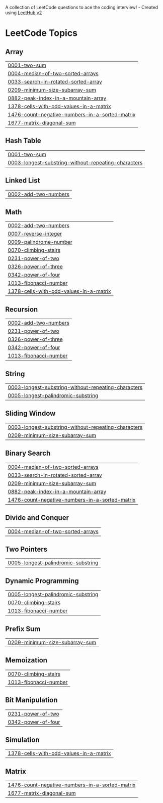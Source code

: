 A collection of LeetCode questions to ace the coding interview! - Created using [LeetHub v2](https://github.com/arunbhardwaj/LeetHub-2.0)
<!---LeetCode Topics Start-->
# LeetCode Topics
## Array
|  |
| ------- |
| [0001-two-sum](https://github.com/dudhatfenil/LeetcCode/tree/master/0001-two-sum) |
| [0004-median-of-two-sorted-arrays](https://github.com/dudhatfenil/LeetcCode/tree/master/0004-median-of-two-sorted-arrays) |
| [0033-search-in-rotated-sorted-array](https://github.com/dudhatfenil/LeetcCode/tree/master/0033-search-in-rotated-sorted-array) |
| [0209-minimum-size-subarray-sum](https://github.com/dudhatfenil/LeetcCode/tree/master/0209-minimum-size-subarray-sum) |
| [0882-peak-index-in-a-mountain-array](https://github.com/dudhatfenil/LeetcCode/tree/master/0882-peak-index-in-a-mountain-array) |
| [1378-cells-with-odd-values-in-a-matrix](https://github.com/dudhatfenil/LeetcCode/tree/master/1378-cells-with-odd-values-in-a-matrix) |
| [1476-count-negative-numbers-in-a-sorted-matrix](https://github.com/dudhatfenil/LeetcCode/tree/master/1476-count-negative-numbers-in-a-sorted-matrix) |
| [1677-matrix-diagonal-sum](https://github.com/dudhatfenil/LeetcCode/tree/master/1677-matrix-diagonal-sum) |
## Hash Table
|  |
| ------- |
| [0001-two-sum](https://github.com/dudhatfenil/LeetcCode/tree/master/0001-two-sum) |
| [0003-longest-substring-without-repeating-characters](https://github.com/dudhatfenil/LeetcCode/tree/master/0003-longest-substring-without-repeating-characters) |
## Linked List
|  |
| ------- |
| [0002-add-two-numbers](https://github.com/dudhatfenil/LeetcCode/tree/master/0002-add-two-numbers) |
## Math
|  |
| ------- |
| [0002-add-two-numbers](https://github.com/dudhatfenil/LeetcCode/tree/master/0002-add-two-numbers) |
| [0007-reverse-integer](https://github.com/dudhatfenil/LeetcCode/tree/master/0007-reverse-integer) |
| [0009-palindrome-number](https://github.com/dudhatfenil/LeetcCode/tree/master/0009-palindrome-number) |
| [0070-climbing-stairs](https://github.com/dudhatfenil/LeetcCode/tree/master/0070-climbing-stairs) |
| [0231-power-of-two](https://github.com/dudhatfenil/LeetcCode/tree/master/0231-power-of-two) |
| [0326-power-of-three](https://github.com/dudhatfenil/LeetcCode/tree/master/0326-power-of-three) |
| [0342-power-of-four](https://github.com/dudhatfenil/LeetcCode/tree/master/0342-power-of-four) |
| [1013-fibonacci-number](https://github.com/dudhatfenil/LeetcCode/tree/master/1013-fibonacci-number) |
| [1378-cells-with-odd-values-in-a-matrix](https://github.com/dudhatfenil/LeetcCode/tree/master/1378-cells-with-odd-values-in-a-matrix) |
## Recursion
|  |
| ------- |
| [0002-add-two-numbers](https://github.com/dudhatfenil/LeetcCode/tree/master/0002-add-two-numbers) |
| [0231-power-of-two](https://github.com/dudhatfenil/LeetcCode/tree/master/0231-power-of-two) |
| [0326-power-of-three](https://github.com/dudhatfenil/LeetcCode/tree/master/0326-power-of-three) |
| [0342-power-of-four](https://github.com/dudhatfenil/LeetcCode/tree/master/0342-power-of-four) |
| [1013-fibonacci-number](https://github.com/dudhatfenil/LeetcCode/tree/master/1013-fibonacci-number) |
## String
|  |
| ------- |
| [0003-longest-substring-without-repeating-characters](https://github.com/dudhatfenil/LeetcCode/tree/master/0003-longest-substring-without-repeating-characters) |
| [0005-longest-palindromic-substring](https://github.com/dudhatfenil/LeetcCode/tree/master/0005-longest-palindromic-substring) |
## Sliding Window
|  |
| ------- |
| [0003-longest-substring-without-repeating-characters](https://github.com/dudhatfenil/LeetcCode/tree/master/0003-longest-substring-without-repeating-characters) |
| [0209-minimum-size-subarray-sum](https://github.com/dudhatfenil/LeetcCode/tree/master/0209-minimum-size-subarray-sum) |
## Binary Search
|  |
| ------- |
| [0004-median-of-two-sorted-arrays](https://github.com/dudhatfenil/LeetcCode/tree/master/0004-median-of-two-sorted-arrays) |
| [0033-search-in-rotated-sorted-array](https://github.com/dudhatfenil/LeetcCode/tree/master/0033-search-in-rotated-sorted-array) |
| [0209-minimum-size-subarray-sum](https://github.com/dudhatfenil/LeetcCode/tree/master/0209-minimum-size-subarray-sum) |
| [0882-peak-index-in-a-mountain-array](https://github.com/dudhatfenil/LeetcCode/tree/master/0882-peak-index-in-a-mountain-array) |
| [1476-count-negative-numbers-in-a-sorted-matrix](https://github.com/dudhatfenil/LeetcCode/tree/master/1476-count-negative-numbers-in-a-sorted-matrix) |
## Divide and Conquer
|  |
| ------- |
| [0004-median-of-two-sorted-arrays](https://github.com/dudhatfenil/LeetcCode/tree/master/0004-median-of-two-sorted-arrays) |
## Two Pointers
|  |
| ------- |
| [0005-longest-palindromic-substring](https://github.com/dudhatfenil/LeetcCode/tree/master/0005-longest-palindromic-substring) |
## Dynamic Programming
|  |
| ------- |
| [0005-longest-palindromic-substring](https://github.com/dudhatfenil/LeetcCode/tree/master/0005-longest-palindromic-substring) |
| [0070-climbing-stairs](https://github.com/dudhatfenil/LeetcCode/tree/master/0070-climbing-stairs) |
| [1013-fibonacci-number](https://github.com/dudhatfenil/LeetcCode/tree/master/1013-fibonacci-number) |
## Prefix Sum
|  |
| ------- |
| [0209-minimum-size-subarray-sum](https://github.com/dudhatfenil/LeetcCode/tree/master/0209-minimum-size-subarray-sum) |
## Memoization
|  |
| ------- |
| [0070-climbing-stairs](https://github.com/dudhatfenil/LeetcCode/tree/master/0070-climbing-stairs) |
| [1013-fibonacci-number](https://github.com/dudhatfenil/LeetcCode/tree/master/1013-fibonacci-number) |
## Bit Manipulation
|  |
| ------- |
| [0231-power-of-two](https://github.com/dudhatfenil/LeetcCode/tree/master/0231-power-of-two) |
| [0342-power-of-four](https://github.com/dudhatfenil/LeetcCode/tree/master/0342-power-of-four) |
## Simulation
|  |
| ------- |
| [1378-cells-with-odd-values-in-a-matrix](https://github.com/dudhatfenil/LeetcCode/tree/master/1378-cells-with-odd-values-in-a-matrix) |
## Matrix
|  |
| ------- |
| [1476-count-negative-numbers-in-a-sorted-matrix](https://github.com/dudhatfenil/LeetcCode/tree/master/1476-count-negative-numbers-in-a-sorted-matrix) |
| [1677-matrix-diagonal-sum](https://github.com/dudhatfenil/LeetcCode/tree/master/1677-matrix-diagonal-sum) |
<!---LeetCode Topics End-->